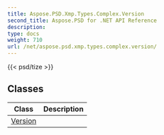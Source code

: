 ```yaml
---
title: Aspose.PSD.Xmp.Types.Complex.Version
second_title: Aspose.PSD for .NET API Reference
description: 
type: docs
weight: 710
url: /net/aspose.psd.xmp.types.complex.version/
---
```

{{< psd/tize >}}


## Classes

| Class | Description |
| --- | --- |
| [Version](./version/) |  |


